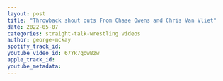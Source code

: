 ```yaml
---
layout: post
title: "Throwback shout outs From Chase Owens and Chris Van Vliet"
date: 2022-05-07
categories: straight-talk-wrestling videos
author: george-mckay
spotify_track_id: 
youtube_video_id: 67YR7qowBzw
apple_track_id: 
youtube_metadata: 
---
```

